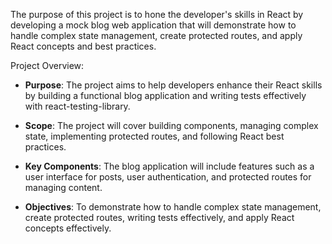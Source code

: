 The purpose of this project is to hone the developer's skills in React by developing a mock blog web application that will demonstrate how to handle complex state management, create protected routes, and apply React concepts and best practices.

Project Overview:

- **Purpose**: The project aims to help developers enhance their React skills by building a functional blog application and writing tests effectively with react-testing-library.

- **Scope**: The project will cover building components, managing complex state, implementing protected routes, and following React best practices.

- **Key Components**: The blog application will include features such as a user interface for posts, user authentication, and protected routes for managing content.

- **Objectives**: To demonstrate how to handle complex state management, create protected routes, writing tests effectively, and apply React concepts effectively.